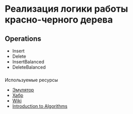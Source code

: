 # Реализация логики работы красно-черного дерева

## Operations
- Insert
- Delete
- InsertBalanced  
- DeleteBalanced

### 
Используемые ресурсы
- [Эмулятор](https://www.cs.usfca.edu/~galles/visualization/RedBlack.html)  
- [Хабр](https://habr.com/ru/company/otus/blog/472040/)  
- [Wiki](https://neerc.ifmo.ru/wiki/index.php?title=%D0%9A%D1%80%D0%B0%D1%81%D0%BD%D0%BE-%D1%87%D0%B5%D1%80%D0%BD%D0%BE%D0%B5_%D0%B4%D0%B5%D1%80%D0%B5%D0%B2%D0%BE)  
- [Introduction to Algorithms](https://dl.ebooksworld.ir/books/Introduction.to.Algorithms.4th.Leiserson.Stein.Rivest.Cormen.MIT.Press.9780262046305.EBooksWorld.ir.pdf)  
